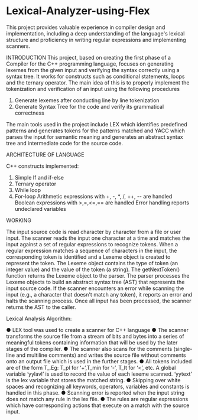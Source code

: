 # Lexical-Analyzer-using-Flex
This project provides valuable experience in compiler design and implementation, including a deep understanding of the language's lexical structure and proficiency in writing regular expressions and implementing scanners.


INTRODUCTION
This project, based on creating the first phase of a Compiler for the C++ programming language, focuses on generating lexemes from the given input and verifying the syntax correctly using a syntax tree. 
It works for constructs such as conditional statements, loops and the ternary operator. The main idea of this is to properly implement the tokenization and verification of an input using the following procedures
1. Generate lexemes after conducting  line by line tokenization
2. Generate Syntax Tree for the code and verify its grammatical correctness

The main tools used in the project include LEX which identifies predefined
patterns and generates tokens for the patterns matched and YACC which parses the
input for semantic meaning and generates an abstract syntax tree and intermediate
code for the source code.


ARCHITECTURE OF LANGUAGE

C++ constructs implemented:
1. Simple If and if-else
2. Ternary operator
3. While loop
4. For-loop
Arithmetic expressions with +, -, *, /, ++, -- are handled
Boolean expressions with >,=,<=,== are handled
Error handling reports undeclared variables


WORKING

The input source code is read character by character from a file or user input.
The scanner reads the input one character at a time and matches the input against a set of regular expressions to recognize tokens.
When a regular expression matches a sequence of characters in the input, the corresponding token is identified and a Lexeme object is created to represent the token.
The Lexeme object contains the type of token (an integer value) and the value of the token (a string).
The getNextToken() function returns the Lexeme object to the parser.
The parser processes the Lexeme objects to build an abstract syntax tree (AST) that represents the input source code.
If the scanner encounters an error while scanning the input (e.g., a character that doesn't match any token), it reports an error and halts the scanning process.
Once all input has been processed, the scanner returns the AST to the caller.


Lexical Analysis Algorithm:

● LEX tool was used to create a scanner for C++ language
● The scanner transforms the source file from a stream of bits and bytes into a
series of meaningful tokens containing information that will be used by the later
stages of the compiler.
● The scanner also scans for the comments (single-line and multiline comments)
and writes the source file without comments onto an output file which is used in
the further stages.
● All tokens included are of the form T_.Eg: T_pl for ‘+’,T_min for ‘-’, T_lt for
‘<’, etc.
A global variable ‘yylavl’ is used to record the value of each lexeme scanned.
‘yytext’ is the lex variable that stores the matched string.
● Skipping over white spaces and recognizing all keywords, operators, variables
and constants is handled in this phase.
● Scanning error is reported when the input string does not match any rule in the
lex file.
● The rules are regular expressions which have corresponding actions that execute
on a match with the source input.

